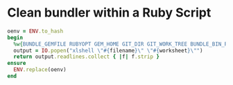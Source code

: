 # Clean bundler within a Ruby Script

```ruby
oenv = ENV.to_hash
begin
  %w{BUNDLE_GEMFILE RUBYOPT GEM_HOME GIT_DIR GIT_WORK_TREE BUNDLE_BIN_PATH}.each { |key| ENV.delete(key) }
  output = IO.popen("xlshell \"#{filename}\" \"#{worksheet}\"")
  return output.readlines.collect { |f| f.strip }
ensure
  ENV.replace(oenv)
end
```